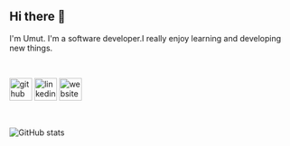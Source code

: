 ## Hi there 👋

I'm Umut. I'm a software developer.I really enjoy learning and developing new things.

<br>

[<img src='https://cdn.jsdelivr.net/npm/simple-icons@3.0.1/icons/github.svg' alt='github' height='40'>](https://github.com/CUmut)  [<img src='https://cdn.jsdelivr.net/npm/simple-icons@3.0.1/icons/linkedin.svg' alt='linkedin' height='40'>](https://www.linkedin.com/in/https://www.linkedin.com/in/umut-çakmak1//)  [<img src='https://cdn.jsdelivr.net/npm/simple-icons@3.0.1/icons/icloud.svg' alt='website' height='40'>](https://www.notion.so/Software-Development-219844cd119d435aabbe470c2eafbacb)  

<br>

![GitHub stats](https://github-readme-stats.vercel.app/api?username=CUmut&show_icons=true)  




